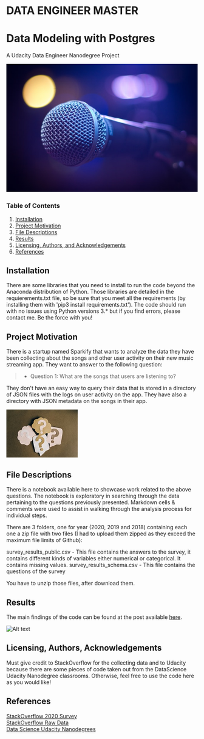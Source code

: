 # DATA ENGINEER MASTER
# Data Modeling with Postgres
A Udacity Data Engineer Nanodegree Project

![Alt text](./img/music_petit.jpg?raw=true "A Project about music!!")

### Table of Contents

1. [Installation](#installation)
2. [Project Motivation](#motivation)
3. [File Descriptions](#files)
4. [Results](#results)
5. [Licensing, Authors, and Acknowledgements](#licensing)
6. [References](#references)

## Installation <a name="installation"></a>

There are some libraries that you need to install to run the code beyond the Anaconda distribution of Python. 
Those libraries are detailed in the requierements.txt file, so be sure that you meet all the requirements (by installing them with 'pip3 install requirements.txt').
The code should run with no issues using Python versions 3.* but if you find errors, please contact me.
Be the force with you!


## Project Motivation<a name="motivation"></a>

There is a startup named Sparkify that wants to analyze the data they have been collecting about the songs and other user activity on their new music streaming app. They want to answer to the following question:

> * Question 1: What are the songs that users are listening to?

They don't have an easy way to query their data that is stored in a directory of JSON files with the logs on user activity on the app. They have also a directory with JSON metadata on the songs in their app.

![Alt text](./img/question.jpg?raw=true "Question")

## File Descriptions <a name="files"></a>

There is a notebook available here to showcase work related to the above questions. The notebook is exploratory in searching through the data pertaining to the questions previously presented. Markdown cells & comments were used to assist in walking through the analysis process for individual steps.

There are 3 folders, one for year (2020, 2019 and 2018) containing each one a zip file with two files (I had to upload them zipped as they exceed the maximum file limits of Github): 

survey_results_public.csv       - This file contains the answers to the survey, it contains different kinds of variables either numerical or categorical. It contains missing values.
survey_results_schema.csv       - This file contains the questions of the survey

You have to unzip those files, after download them.

## Results<a name="results"></a>

The main findings of the code can be found at the post available [here](https://inmaug.medium.com/4-tips-that-will-make-you-smarter-about-developers-trends-around-the-globe-11c43a2e8536).

![Alt text](./img/BlogPost.png?raw=true "Medium Blog Post")

## Licensing, Authors, Acknowledgements<a name="licensing"></a>

Must give credit to StackOverflow for the collecting data and to Udacity because there are some pieces of code taken out from the DataScience Udacity Nanodegree classrooms. 
Otherwise, feel free to use the code here as you would like! 

## References <a name="references"></a>
 [StackOverflow 2020 Survey](https://insights.stackoverflow.com/survey/2020) <br>
 [StackOverflow Raw Data](https://insights.stackoverflow.com/survey) <br>
 [Data Science Udacity Nanodegrees](https://www.udacity.com/school-of-data-science) <br>
